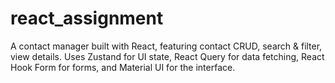 # react_assignment
 A contact manager built with React, featuring contact CRUD, search &amp; filter, view details. Uses Zustand for UI state, React Query for data fetching, React Hook Form for forms, and Material UI for the interface.
